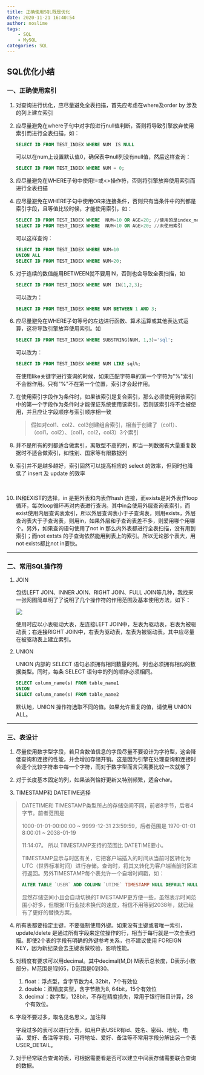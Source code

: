 ```yaml
---
title: 正确使用SQL既是优化
date: 2020-11-21 16:40:54
author: noslime
tags: 
	- SQL
	- MySQL
categories: SQL
---
```


## SQL优化小结

### 一、正确使用索引

1. 对查询进行优化，应尽量避免全表扫描，首先应考虑在where及order by 涉及的列上建立索引

2. 应尽量避免在where子句中对字段进行null值判断，否则将导致引擎放弃使用索引而进行全表扫描，如：

   ```SQL
   SELECT ID FROM TEST_INDEX WHERE NUM　IS NULL
   ```

   可以以在num上设置默认值0，确保表中null列没有null值，然后这样查询：

   ```sql
   SELECT ID FROM TEST_INDEX WHERE NUM = 0;
   ```

3. 应尽量避免在WHERE子句中使用!=或<>操作符，否则将引擎放弃使用索引而进行全表扫描

4. 应尽量避免在WHERE子句中使用OR来连接条件，否则只有当条件中的列都是索引字段，且等值比较时候，才能使用索引，如：

   ```sql
   SELECT ID FROM TEST_INDEX WHERE  NUM=10 OR AGE=20; //使用的是index_merge
   SELECT ID FROM TEST_INDEX WHERE  NUM<10 OR AGE>20; //未使用索引
   ```

   可以这样查询：

   ```sql
   SELECT ID FROM TEST_INDEX WHERE NUM=10
   UNION ALL
   SELECT ID FROM TEST_INDEX WHERE NUM=20;
   ```

5. 对于连续的数值能用BETWEEN就不要用IN，否则也会导致全表扫描，如

   ```sql
   SELECT ID FROM TEST_INDEX WHERE NUM　IN(1,2,3);
   ```

   可以改为：

   ```sql
   SELECT ID FROM TEST_INDEX WHERE NUM BETWEEN 1 AND 3;
   ```

   

6. 应尽量避免在WHERE子句等号的左边进行函数、算术运算或其他表达式运算，这将导致引擎放弃使用索引。如

   ```sql
   SELECT ID FROM TEST_INDEX WHERE SUBSTRING(NUM, 1,3)='sql';
   ```

   可以改为：

   ```sql
   SELECT ID FROM TEST_INDEX WHERE NUM LIKE sql%;
   ```

   在使用like关键字进行查询的时候，如果匹配字符串的第一个字符为"%"索引不会器作用。只有"%"不在第一个位置，索引才会起作用。

7. 在使用索引字段作为条件时，如果该索引是复合索引，那么必须使用到该索引中的第一个字段作为条件时才能保证系统使用该索引，否则该索引将不会被使用，并且应让字段顺序与索引顺序相一致

   > 假如对col1、col2、col3创建组合索引，相当于创建了（col1）、（col1，col2）、（col1，col2，col3）3个索引

8. 并不是所有的列都适合做索引，离散型不高的列，即当一列数据有大量重复数据时不适合做索引，如性别、国家等有限数据列

9. 索引并不是越多越好，索引固然可以提高相应的 select 的效率，但同时也降低了 insert 及 update 的效率

   ​	

11. IN和EXIST的选择，in 是把外表和内表作hash 连接，而exists是对外表作loop循环，每次loop循环再对内表进行查询。其中in会使用外层查询表索引，而exist使用内层查询表索引，所以外层查询表小于子查询表，则用exists，外层查询表大于子查询表，则用in，如果外层和子查询表差不多，则爱用哪个用哪个。另外，如果查询语句使用了not in 那么内外表都进行全表扫描，没有用到索引；而not extsts 的子查询依然能用到表上的索引。所以无论那个表大，用not exists都比not in要快。

    

---



### 二、常用SQL操作符

1. JOIN

   包括LEFT JOIN、INNER JOIN、RIGHT JOIN、FULL JOIN等几种，我找来一张网图简单明了了说明了几个操作符的作用范围及基本使用方法，如下：

   ![](https://cdn.jsdelivr.net/gh/noslime/noslime.github.io@master/source/images/sqljoins.png)

   使用时应以小表驱动大表，左连接LEFT JOIN中，左表为驱动表，右表为被驱动表；右连接RIGHT JOIN中，右表为驱动表，左表为被驱动表。其中应尽量在被驱动表上建立索引。

2. UNION 

   UNION 内部的 SELECT 语句必须拥有相同数量的列。列也必须拥有相似的数据类型。同时，每条 SELECT 语句中的列的顺序必须相同。

   ```sql
   SELECT column_name(s) FROM table_name1
   UNION
   SELECT column_name(s) FROM table_name2
   ```

   默认地，UNION 操作符选取不同的值。如果允许重复的值，请使用 UNION ALL。

-----



### 三、表设计

1. 尽量使用数字型字段，若只含数值信息的字段尽量不要设计为字符型，这会降低查询和连接的性能，并会增加存储开销。这是因为引擎在处理查询和连接时会逐个比较字符串中每一个字符，而对于数字型而言只需要比较一次就够了

2. 对于长度基本固定的列，如果该列恰好更新又特别频繁，适合char。

3.  TIMESTAMP和 DATETIME选择

   > DATETIME和 TIMESTAMP类型所占的存储空间不同，前者8字节，后者4字节。前者范围是 
   >
   > 1000-01-01-00:00:00 ~ 9999-12-31 23:59:59，后者范围是 1970-01-01 8:00:01 ~ 2038-01-19 
   >
   > 11:14:07。 所以 TIMESTAMP支持的范围比 DATETIME要小。
   >
   > TIMESTAMP显示与时区有关，它把客户端插入的时间从当前时区转化为UTC（世界标准时间）进行存储。查询时，将其又转化为客户端当前时区进行返回。另外TIMESTAMP每个表允许一个自增时间戳，如：
   >
   > ```sql
   > ALTER TABLE `USER` ADD COLUMN `UTIME` TIMESTAMP NULL DEFAULT NULL ON UPDATE CURRENT_TIMESTAMP; //UTIME字段插入更新数据时不需指定
   > ```
   >
   > 显然存储空间小且会自动切换的TIMESTAMP更方便一些，虽然表示时间范围小好多，但根据IT行业技术换代的速度，相信不用等到2038年，就已经有了更好的替换方案。
   >
   > 

4.  所有表都要指定主键，不要强制使用外键。如果没有主键或者唯一索引，update/delete 是通过所有字段来定位操作的行，相当于每行就是一次全表扫描。即使2个表的字段有明确的外键参考关系，也不建议使用 FOREIGN KEY，因为新纪录会去主键表做校验，影响性能。

5. 对精度有要求可以用decimal。其中decimal(M,D) M表示总长度，D表示小数部分，M范围是1到65，D范围是0到30。

   1. float：浮点型，含字节数为4, 32bit，7个有效位
   2. double：双精度实型，含字节数为8, 64bit，15个有效位
   3. decimal：数字型，128bit，不存在精度损失，常用于银行账目计算，28个有效位。

6. 字段不要过多，取名见名思义，加注释

   字段过多的表可以进行分表，如用户表USER有id、姓名、密码、地址、电话、爱好、备注等字段，可将地址、爱好、备注等不常用字段分解出另一个表USER_DETAIL。

7. 对于经常联合查询的表，可根据需要看是否可以建立中间表存储需要联合查询的数据。

